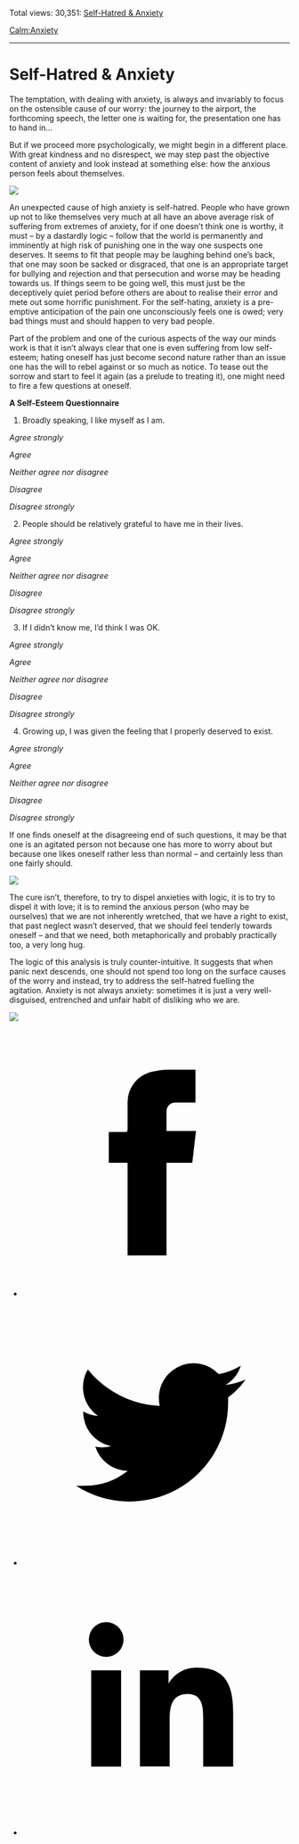 Total views: 30,351: [Self-Hatred & Anxiety](https://www.theschooloflife.com/thebookoflife/self-hatred-anxiety/)

[Calm:](https://www.theschooloflife.com/thebookoflife/category/calm/)[Anxiety](https://www.theschooloflife.com/thebookoflife/category/calm/anxiety/)

* * *

# Self-Hatred & Anxiety
<style>
						.alignnone {
  display: block;
  margin-left: auto;
  margin-right: auto;
  align: center:
}

.addtoany_share_save_container {
display:none;
}

.wp-block-image {
		display: block;
  margin-left: auto;
  margin-right: auto;
  width: 50%;
}

.aligncenter {
display: block;
  margin-left: auto;
  margin-right: auto;
  align: center:
}

@media only screen and (max-width: 500px) {
  .wp-block-image {
		display: block;
  margin-left: auto;
  margin-right: auto;
  width: 100%;
} }

h1 {max-width: 600px !important;
}
.s18-single-post .content-area .site-main article .post-cat-header-display + .old-wrapper p {
    font-size: 1.200em
}
						</style>

The temptation, with dealing with anxiety, is always and invariably to focus on the ostensible cause of our worry: the journey to the airport, the forthcoming speech, the letter one is waiting for, the presentation one has to hand in…

But if we proceed more psychologically, we might begin in a different place. With great kindness and no disrespect, we may step past the objective content of anxiety and look instead at something else: how the anxious person feels about themselves.

![](https://www.theschooloflife.com/thebookoflife/wp-content/uploads/2019/03/Self-Hatred.jpg)

An unexpected cause of high anxiety is self-hatred. People who have grown up not to like themselves very much at all have an above average risk of suffering from extremes of anxiety, for if one doesn’t think one is worthy, it must – by a dastardly logic – follow that the world is permanently and imminently at high risk of punishing one in the way one suspects one deserves. It seems to fit that people may be laughing behind one’s back, that one may soon be sacked or disgraced, that one is an appropriate target for bullying and rejection and that persecution and worse may be heading towards us. If things seem to be going well, this must just be the deceptively quiet period before others are about to realise their error and mete out some horrific punishment. For the self-hating, anxiety is a pre-emptive anticipation of the pain one unconsciously feels one is owed; very bad things must and should happen to very bad people.

Part of the problem and one of the curious aspects of the way our minds work is that it isn’t always clear that one is even suffering from low self-esteem; hating oneself has just become second nature rather than an issue one has the will to rebel against or so much as notice. To tease out the sorrow and start to feel it again (as a prelude to treating it), one might need to fire a few questions at oneself.

**A Self-Esteem Questionnaire**

1. Broadly speaking, I like myself as I am.

_Agree strongly_

_Agree_

_Neither agree nor disagree_

_Disagree_

_Disagree strongly_

2. People should be relatively grateful to have me in their lives.

_Agree strongly_

_Agree_

_Neither agree nor disagree_

_Disagree_

_Disagree strongly_

3. If I didn’t know me, I’d think I was OK.

_Agree strongly_

_Agree_

_Neither agree nor disagree_

_Disagree_

_Disagree strongly_

4. Growing up, I was given the feeling that I properly deserved to exist.

_Agree strongly_

_Agree_

_Neither agree nor disagree_

_Disagree_

_Disagree strongly_

If one finds oneself at the disagreeing end of such questions, it may be that one is an agitated person not because one has more to worry about but because one likes oneself rather less than normal – and certainly less than one fairly should.

![](https://www.theschooloflife.com/thebookoflife/wp-content/uploads/2019/03/self-hatred-2.jpg)

The cure isn’t, therefore, to try to dispel anxieties with logic, it is to try to dispel it with love; it is to remind the anxious person (who may be ourselves) that we are not inherently wretched, that we have a right to exist, that past neglect wasn’t deserved, that we should feel tenderly towards oneself – and that we need, both metaphorically and probably practically too, a very long hug.

The logic of this analysis is truly counter-intuitive. It suggests that when panic next descends, one should not spend too long on the surface causes of the worry and instead, try to address the self-hatred fuelling the agitation. Anxiety is not always anxiety: sometimes it is just a very well-disguised, entrenched and unfair habit of disliking who we are.

[![](https://img.youtube.com/vi/8_PQJNo2wME/0.jpg)](https://www.youtube.com/embed/8_PQJNo2wME '')
<style>
    .iframe-class { display: block !important; }
</style>

- [<svg xmlns="http://www.w3.org/2000/svg" viewbox="0 0 26 26"><title>Facebook</title>
                    <g>
                        <path d="M8.38,10H9.92c.2,0,.29,0,.29-.28,0-.82,0-1.64,0-2.46a3.05,3.05,0,0,1,2.57-3.15A7.22,7.22,0,0,1,14,3.95c.86,0,1.71,0,2.57,0h.25v3.2h-2A.85.85,0,0,0,14,8c0,.62,0,1.24,0,1.91h2.87L16.51,13H14v9H10.21V13H8.38Z"></path>
                    </g>
                </svg>](http://www.facebook.com/sharer/sharer.php?u=https://www.theschooloflife.com/thebookoflife/self-hatred-anxiety/)
- [<svg xmlns="http://www.w3.org/2000/svg" viewbox="0 0 26 26"><title>Twitter</title>
                    <path d="M21.69,7.9a6.75,6.75,0,0,1-1.94.53,3.39,3.39,0,0,0,1.48-1.87,6.76,6.76,0,0,1-2.14.82,3.38,3.38,0,0,0-5.75,3.08,9.59,9.59,0,0,1-7-3.53,3.38,3.38,0,0,0,1,4.51A3.36,3.36,0,0,1,5.89,11v0A3.38,3.38,0,0,0,8.6,14.37a3.39,3.39,0,0,1-1.53.06,3.38,3.38,0,0,0,3.15,2.35A6.78,6.78,0,0,1,6,18.22a6.87,6.87,0,0,1-.81,0A9.6,9.6,0,0,0,20,10.08q0-.22,0-.44A6.86,6.86,0,0,0,21.69,7.9Z"></path>
                </svg>](http://twitter.com/share?url=https://www.theschooloflife.com/thebookoflife/self-hatred-anxiety/&text=&via=theschooloflife)
- [<svg xmlns="http://www.w3.org/2000/svg" viewbox="0 0 26 26"><title>LinkedIn</title>
<path class="cls-2" d="M6.67,10H9.58v9.36H6.67ZM8.13,5.32A1.69,1.69,0,1,1,6.44,7,1.69,1.69,0,0,1,8.13,5.32"></path><path class="cls-2" d="M11.41,10H14.2v1.28h0A3.06,3.06,0,0,1,17,9.75c2.95,0,3.49,1.94,3.49,4.46v5.14H17.57V14.79c0-1.09,0-2.48-1.51-2.48s-1.75,1.18-1.75,2.4v4.63H11.41Z"></path></svg>](https://www.linkedin.com/shareArticle?mini=true&url=https://www.theschooloflife.com/thebookoflife/self-hatred-anxiety/)
